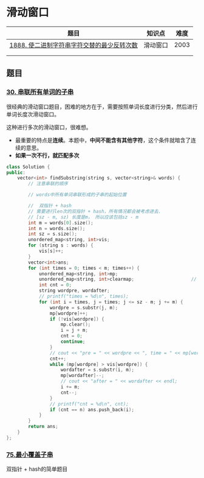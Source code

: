 # 滑动窗口

| 题目                                                         | 知识点   | 难度 |
| ------------------------------------------------------------ | -------- | ---- |
| [1888. 使二进制字符串字符交替的最少反转次数](https://leetcode.cn/problems/minimum-number-of-flips-to-make-the-binary-string-alternating/solution/s-by-man-qian-shu-xiao-ming-5v3o/) | 滑动窗口 | 2003 |
|                                                              |          |      |
|                                                              |          |      |

#### 

## 题目

### [30. 串联所有单词的子串](https://leetcode.cn/problems/substring-with-concatenation-of-all-words/)

很经典的滑动窗口题目，困难的地方在于，需要按照单词长度进行分类，然后进行单词长度次滑动窗口。

这种进行多次的滑动窗口，很难想。



- 最重要的特点是**连续**。本题中，**中间不能含有其他字符**，这个条件就暗含了连续的意思。
- **如果一次不行，就匹配多次**



```c++
class Solution {
public:
    vector<int> findSubstring(string s, vector<string>& words) {
        // 注意串联的顺序

        // words中所有单词串联形成的子串的起始位置

        //  双指针 + hash
        // 需要进行len次的双指针 + hash，所有情况都会被考虑进去.
        // [sz - m, sz) 长度是m， 所以应该包括sz - m                                                          
        int m = words[0].size();
        int n = words.size();
        int sz = s.size();
        unordered_map<string, int>vis;
        for (string s : words) {
            vis[s]++;
        }
        vector<int>ans;
        for (int times = 0; times < m; times++) {
            unordered_map<string, int>mp;
            unordered_map<string, int>clearmap;                     // 用来清空map，不用手动清空了。
            int cnt = 0;
            string wordpre, wordafter;
            // printf("times = %d\n", times);
            for (int i = times, j = times; j <= sz - m; j += m) {
                wordpre = s.substr(j, m);
                mp[wordpre]++;
                if (!vis[wordpre]) {
                    mp.clear();
                    i = j + m;
                    cnt = 0;
                    continue;
                }
                // cout << "pre = " << wordpre << ", time = " << mp[wordpre] << endl;
                cnt++;
                while (mp[wordpre] > vis[wordpre]) {
                    wordafter = s.substr(i, m);
                    mp[wordafter]--;
                    // cout << "after = " << wordafter << endl;
                    i += m;
                    cnt--;
                }
                // printf("cnt = %d\n", cnt);
                if (cnt == n) ans.push_back(i);
            }
        }
        return ans;
    }
};
```



### [75.最小覆盖子串](https://leetcode.cn/problems/minimum-window-substring/solution/shuang-zhi-zhen-hash-by-man-qian-shu-xia-tnub/)

双指针 + hash的简单题目
